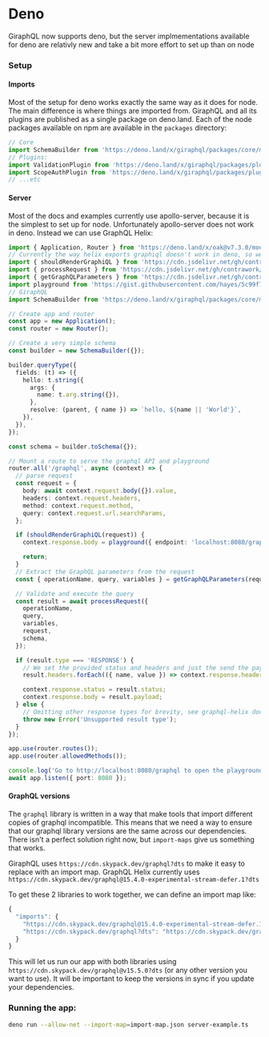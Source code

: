 # Deno

GiraphQL now supports deno, but the server implmementations available for deno are relativly new and
take a bit more effort to set up than on node

### Setup

#### Imports

Most of the setup for deno works exactly the same way as it does for node. The main difference is
where things are imported from. GiraphQL and all its plugins are published as a single package on
deno.land. Each of the node packages available on npm are available in the `packages` directory:

```typescript
// Core
import SchemaBuilder from 'https://deno.land/x/giraphql/packages/core/mod.ts';
// Plugins:
import ValidationPlugin from 'https://deno.land/x/giraphql/packages/plugin-validation/mod.ts';
import ScopeAuthPlugin from 'https://deno.land/x/giraphql/packages/plugin-scope-auth/mod.ts';
// ...etc
```

#### Server

Most of the docs and examples currently use apollo-server, because it is the simplest to set up for
node. Unfortunately apollo-server does not work in deno. Instead we can use GraphQL Helix:

```typescript
import { Application, Router } from 'https://deno.land/x/oak@v7.3.0/mod.ts';
// Currently the way helix exports graphiql doesn't work in deno, so we import the other parts directly, and import a very simple playground file from a gist.
import { shouldRenderGraphiQL } from 'https://cdn.jsdelivr.net/gh/contrawork/graphql-helix@master/packages/deno/should-render-graphiql.ts';
import { processRequest } from 'https://cdn.jsdelivr.net/gh/contrawork/graphql-helix@master/packages/deno/process-request.ts';
import { getGraphQLParameters } from 'https://cdn.jsdelivr.net/gh/contrawork/graphql-helix@master/packages/deno/get-graphql-parameters.ts';
import playground from 'https://gist.githubusercontent.com/hayes/5c99f7b4f71234452036fd88e142a825/raw/655245a052b10c2912a803c8a6d537096b73c10b/playground.ts';
// GiraphQL
import SchemaBuilder from 'https://deno.land/x/giraphql/packages/core/mod.ts';

// Create app and router
const app = new Application();
const router = new Router();

// Create a very simple schema
const builder = new SchemaBuilder({});

builder.queryType({
  fields: (t) => ({
    hello: t.string({
      args: {
        name: t.arg.string({}),
      },
      resolve: (parent, { name }) => `hello, ${name || 'World'}`,
    }),
  }),
});

const schema = builder.toSchema({});

// Mount a route to serve the graphql API and playground
router.all('/graphql', async (context) => {
  // parse request
  const request = {
    body: await context.request.body({}).value,
    headers: context.request.headers,
    method: context.request.method,
    query: context.request.url.searchParams,
  };

  if (shouldRenderGraphiQL(request)) {
    context.response.body = playground({ endpoint: 'localhost:8080/graphql' });

    return;
  }
  // Extract the GraphQL parameters from the request
  const { operationName, query, variables } = getGraphQLParameters(request);

  // Validate and execute the query
  const result = await processRequest({
    operationName,
    query,
    variables,
    request,
    schema,
  });

  if (result.type === 'RESPONSE') {
    // We set the provided status and headers and just the send the payload back to the client
    result.headers.forEach(({ name, value }) => context.response.headers.set(name, value));

    context.response.status = result.status;
    context.response.body = result.payload;
  } else {
    // Omitting other response types for brevity, see graphql-helix docs for more a complete implementation
    throw new Error('Unsupported result type');
  }
});

app.use(router.routes());
app.use(router.allowedMethods());

console.log('Go to http://localhost:8080/graphql to open the playground');
await app.listen({ port: 8080 });
```

#### GraphQL versions

The `graphql` library is written in a way that make tools that import different copies of graphql
incompatible. This means that we need a way to ensure that our graphql library versions are the same
across our dependencies. There isn't a perfect solution right now, but `import-maps` give us
something that works.

GiraphQL uses `https://cdn.skypack.dev/graphql?dts` to make it easy to replace with an import map.
GraphQL Helix currently uses
`https://cdn.skypack.dev/graphql@15.4.0-experimental-stream-defer.1?dts`

To get these 2 libraries to work together, we can define an import map like:

```javascript
{
  "imports": {
    "https://cdn.skypack.dev/graphql@15.4.0-experimental-stream-defer.1?dts": "https://cdn.skypack.dev/graphql@v15.5.0?dts",
    "https://cdn.skypack.dev/graphql?dts": "https://cdn.skypack.dev/graphql@v15.5.0?dts"
  }
}
```

This will let us run our app with both libraries using `https://cdn.skypack.dev/graphql@v15.5.0?dts`
\(or any other version you want to use\). It will be important to keep the versions in sync if you
update your dependencies.

### Running the app:

```bash
deno run --allow-net --import-map=import-map.json server-example.ts
```
